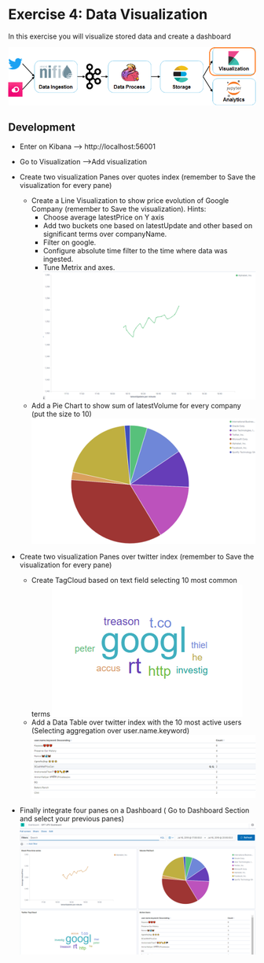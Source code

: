 # Exercise 4: Data Visualization

In this exercise you will visualize stored data and create a dashboard

![Exercise architecture](../img/architecture_exercise4.png)

## Development
* Enter on Kibana --> http://localhost:56001
* Go to Visualization -->Add visualization
* Create two visualization Panes over quotes index (remember to Save the visualization for every pane)
	* Create a Line Visualization to show price evolution of Google Company (remember to Save the visualization). Hints:
		* Choose average latestPrice on Y axis
		* Add two buckets one based on latestUpdate and other based on significant terms over companyName. 
		* Filter on google. 
		* Configure absolute time filter to the time where data was ingested. 
		* Tune Metrix and axes. 
	![Price Line Chart](../img/GooglePriceEvolution.png)
	* Add a Pie Chart to show sum of latestVolume for every company (put the size to 10)
	![Volume Pie Chart](../img/VolumePieChart.png)

* Create two visualization Panes over twitter index (remember to Save the visualization for every pane)
	* Create TagCloud based on text field selecting 10 most common terms
	![TagCloud Pane](../img/TagCloud.png)
	* Add a Data Table over twitter index with the 10 most active users (Selecting aggregation over user.name.keyword)
	![TwitterUsers Pane](../img/TwitterUsers.png)

* Finally integrate four panes on a Dashboard ( Go to Dashboard Section and select your previous panes)
	![Integrated Dashboard](../img/Dashboard.png)